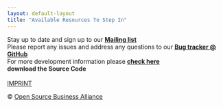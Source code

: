```yaml
---
layout: default-layout
title: "Available Resources To Step In"
---
```


Stay up to date and sign up to our <strong><a href="http://lists.inai.de/iridium" target="_blank">Mailing list</a></strong><br/>
Please report any  issues and address any questions to our <strong><a href="https://github.com/iridium-browser/iridium-browser/issues" target="_blank">Bug tracker @ GitHub</a></strong><br/>
For more development information please <strong><a href="../../../../development.html">check here</a></strong><br/>
**<a href="source.html" style="text-decoration:none;"><span class="fa fa-code"></span> download the Source Code</a>**     
<br/>
<a class="button small alt" href="../../../../imprint.html" title="Imprint">IMPRINT</a>

<div class="copyright">&copy; <a href="http://osb-alliance.de/" target="_blank">Open Source Business Alliance</a></div>